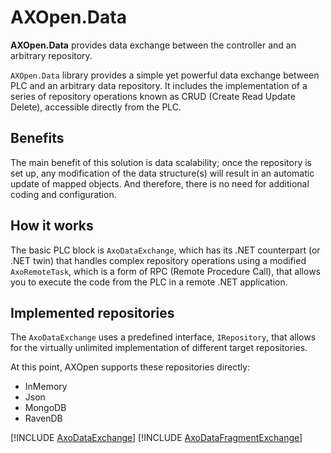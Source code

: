 # **AXOpen.Data**

**AXOpen.Data** provides data exchange between the controller and an arbitrary repository.

`AXOpen.Data` library provides a simple yet powerful data exchange between PLC and an arbitrary data repository. It includes the implementation of a series of repository operations known as CRUD (Create Read Update Delete), accessible directly from the PLC.

## Benefits

The main benefit of this solution is data scalability; once the repository is set up, any modification of the data structure(s) will result in an automatic update of mapped objects. And therefore, there is no need for additional coding and configuration.

## How it works

The basic PLC block is `AxoDataExchange`, which has its .NET counterpart (or .NET twin) that handles complex repository operations using a modified `AxoRemoteTask`, which is a form of RPC (Remote Procedure Call), that allows you to execute the code from the PLC in a remote .NET application.

## Implemented repositories

The `AxoDataExchange` uses a predefined interface, `IRepository`, that allows for the virtually unlimited implementation of different target repositories.

At this point, AXOpen supports these repositories directly:

- InMemory
- Json
- MongoDB
- RavenDB


[!INCLUDE [AxoDataExchange](docs/AxoDataExchange.md)]
[!INCLUDE [AxoDataFragmentExchange](docs/AxoDataFragmentExchange.md)]
